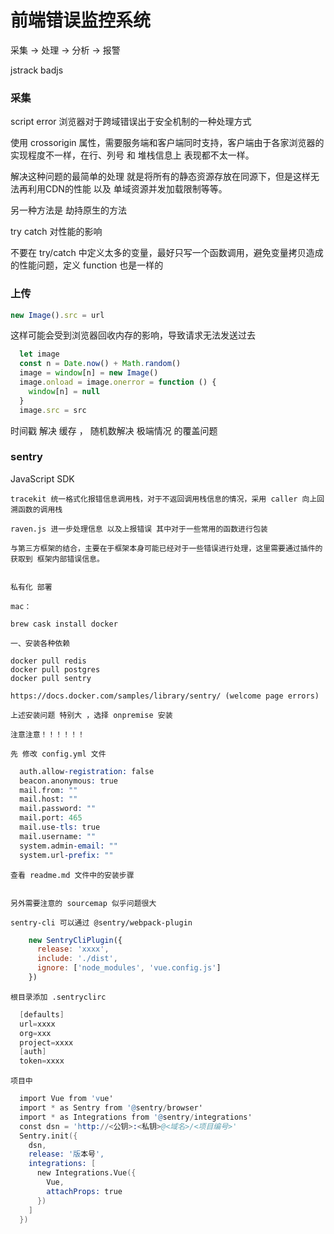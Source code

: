 # 前端错误监控系统

  采集 -> 处理 -> 分析 -> 报警

  jstrack
  badjs


### 采集

  script error 浏览器对于跨域错误出于安全机制的一种处理方式

  使用 crossorigin 属性，需要服务端和客户端同时支持，客户端由于各家浏览器的实现程度不一样，在行、列号 和  堆栈信息上 表现都不太一样。

  解决这种问题的最简单的处理 就是将所有的静态资源存放在同源下，但是这样无法再利用CDN的性能 以及 单域资源并发加载限制等等。

  另一种方法是 劫持原生的方法


  try catch 对性能的影响

  不要在 try/catch 中定义太多的变量，最好只写一个函数调用，避免变量拷贝造成的性能问题，定义 function 也是一样的


### 上传

  ```JavaScript
  new Image().src = url
```

  这样可能会受到浏览器回收内存的影响，导致请求无法发送过去

```JavaScript
  let image
  const n = Date.now() + Math.random()
  image = window[n] = new Image()
  image.onload = image.onerror = function () {
    window[n] = null
  }
  image.src = src
```

  时间戳 解决 缓存 ， 随机数解决 极端情况 的覆盖问题

### sentry

  JavaScript SDK 

    tracekit 统一格式化报错信息调用栈，对于不返回调用栈信息的情况，采用 caller 向上回溯函数的调用栈

    raven.js 进一步处理信息 以及上报错误 其中对于一些常用的函数进行包装

    与第三方框架的结合，主要在于框架本身可能已经对于一些错误进行处理，这里需要通过插件的获取到 框架内部错误信息。


    私有化 部署

    mac：

    brew cask install docker

    一、安装各种依赖

    docker pull redis
    docker pull postgres
    docker pull sentry

    https://docs.docker.com/samples/library/sentry/ (welcome page errors)

    上述安装问题 特别大 ，选择 onpremise 安装

    注意注意！！！！！！

    先 修改 config.yml 文件
    
```s
  auth.allow-registration: false
  beacon.anonymous: true
  mail.from: ""
  mail.host: ""
  mail.password: ""
  mail.port: 465
  mail.use-tls: true
  mail.username: ""
  system.admin-email: ""
  system.url-prefix: ""
```

    查看 readme.md 文件中的安装步骤 


    另外需要注意的 sourcemap 似乎问题很大

    sentry-cli 可以通过 @sentry/webpack-plugin

  ```JavaScript
      new SentryCliPlugin({
        release: 'xxxx',
        include: './dist',
        ignore: ['node_modules', 'vue.config.js']
      })
  ```

    根目录添加 .sentryclirc

  ```s
    [defaults]
    url=xxxx
    org=xxx
    project=xxxx
    [auth]
    token=xxxx
  ``` 

    项目中

  ```s
    import Vue from 'vue'
    import * as Sentry from '@sentry/browser'
    import * as Integrations from '@sentry/integrations'
    const dsn = 'http://<公钥>:<私钥>@<域名>/<项目编号>'
    Sentry.init({
      dsn,
      release: '版本号',
      integrations: [
        new Integrations.Vue({
          Vue,
          attachProps: true
        })
      ]
    })
  ```